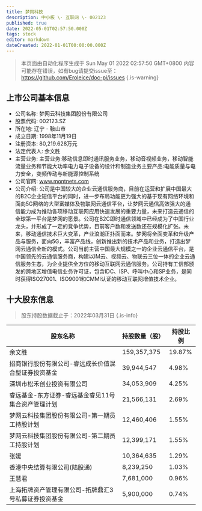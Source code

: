 ```yaml
---
title: 梦网科技
description: 中小板 \- 互联网 \- 002123
published: true
date: 2022-05-01T02:57:50.000Z
tags: stock
editor: markdown
dateCreated: 2022-01-01T00:00:00.000Z
---
```


> 本页面由自动化程序生成于 Sun May 01 2022 02:57:50 GMT+0800
> 内容可能存在错误，如有bug请提交issue至：https://github.com/Eroleice/doc-pi/issues
{.is-warning}

## 上市公司基本信息
- 公司名称: 梦网云科技集团股份有限公司
- 股票代码: 002123.SZ
- 所在地: 辽宁 - 鞍山市
- 成立日期: 1998年11月19日
- 注册资本: 80,219.628万元
- 法定代表人: 余文胜
- 主营业务: 主营业务:移动信息即时通讯服务业务，移动音视频业务，移动智能流量业务和节能大功率电力电子设备的设计和制造业务主要产品:电能质量与电力安全，变频传动与新能源控制系统
- 公司官网: www.montnets.com
- 公司介绍: 公司是中国较大的企业云通信服务商，目前在运营和扩展中国最大的B2C企业短信平台的同时，进一步布局功能更为强大的基于现有网络环境和面向5G网络的大型富媒体及物联网云通信平台，让梦网云通信高效强大的通信能力成为推动各项移动互联网应用快速发展的重要力量，未来打造云通信的全球第一平台是梦网的愿景。公司在B2C即时通信领域中已经成为了中国行业龙头，并形成了一定的竞争优势，目前客户数和发送数还在规模化扩张。未来，移动通信技术巨大变革，产业浪潮正扑面而来。梦网将全面变革和升级产品与服务，面向5G，丰富产品线，创新推出新的技术产品和业务，打造出梦网云通信全新的模式。公司当前主营中国最大规模之一的企业云通信平台，是中国领先的云通信服务商，构建以IM云、视频云、物联云三位一体的企业云通信服务生态，为企业提供全方位的移动互联网云通信服务。公司持有工信部颁发的跨地区增值电信业务许可证，包含IDC、ISP、呼叫中心和SP业务，是同时获得ISO27001、ISO9001和CMMI认证的移动互联网增值技术企业。


## 十大股东信息
> 股东持股数据截止于：2022年03月31日
{.is-info}

| 股东名称 | 持股数量（股） | 持股比例 |
| --- | --- | --- |
| 余文胜 | 159,357,375 | 19.87% |
| 招商银行股份有限公司-睿远成长价值混合型证券投资基金 | 39,944,547 | 4.98% |
| 深圳市松禾创业投资有限公司 | 34,053,909 | 4.25% |
| 睿远基金-东方证券-睿远基金睿见11号集合资产管理计划 | 21,566,131 | 2.69% |
| 梦网云科技集团股份有限公司-第一期员工持股计划 | 12,460,406 | 1.55% |
| 梦网云科技集团股份有限公司-第二期员工持股计划 | 12,399,171 | 1.55% |
| 张媛 | 10,364,635 | 1.29% |
| 香港中央结算有限公司(陆股通) | 8,239,250 | 1.03% |
| 王慧君 | 7,681,000 | 0.96% |
| 上海拓牌资产管理有限公司-拓牌鼎汇3号私募证券投资基金 | 5,900,000 | 0.74% |




